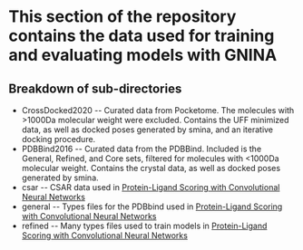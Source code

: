 # This section of the repository contains the data used for training and evaluating models with GNINA

## Breakdown of sub-directories
 * CrossDocked2020  -- Curated data from Pocketome. The molecules with >1000Da molecular weight were excluded.
                             Contains the UFF minimized data, as well as docked poses generated by smina, and an iterative docking procedure.
 * PDBBind2016      -- Curated data from the PDBBind. Included is the General, Refined, and Core sets, filtered for molecules with <1000Da molecular weight.
                            Contains the crystal data, as well as docked poses generated by smina.
 * csar             -- CSAR data used in [Protein-Ligand Scoring with Convolutional Neural Networks](https://doi.org/10.1021/acs.jcim.6b00740)
 * general          -- Types files for the PDBbind used in [Protein-Ligand Scoring with Convolutional Neural Networks](https://doi.org/10.1021/acs.jcim.6b00740)
 * refined          -- Many types files used to train models in [Protein-Ligand Scoring with Convolutional Neural Networks](https://doi.org/10.1021/acs.jcim.6b00740)
